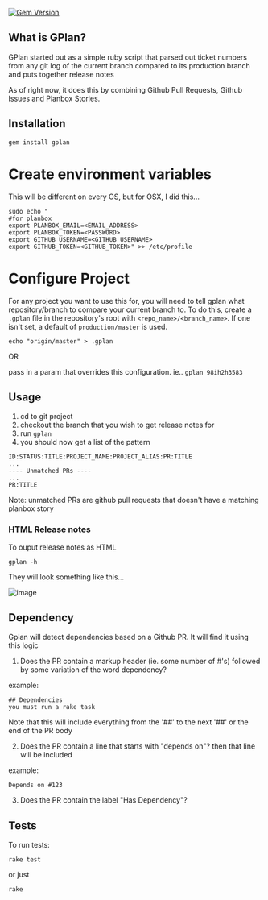 [![Gem Version](https://badge.fury.io/rb/gplan.svg)](http://badge.fury.io/rb/gplan)

## What is GPlan?

GPlan started out as a simple ruby script that parsed out ticket numbers
from any git log of the current branch compared to its production branch
and puts together release notes

As of right now, it does this by combining Github Pull Requests, Github Issues and Planbox Stories.

## Installation

    gem install gplan

# Create environment variables

This will be different on every OS, but for OSX, I did this...

    sudo echo "
    #for planbox
    export PLANBOX_EMAIL=<EMAIL_ADDRESS>
    export PLANBOX_TOKEN=<PASSWORD>
    export GITHUB_USERNAME=<GITHUB_USERNAME>
    export GITHUB_TOKEN=<GITHUB_TOKEN>" >> /etc/profile

# Configure Project

For any project you want to use this for, you will need to tell gplan what repository/branch to compare your current branch to.  To do this, create a `.gplan` file in the repository's root with `<repo_name>/<branch_name>`. If one isn't set, a default of `production/master` is used.

    echo "origin/master" > .gplan

OR

pass in a param that overrides this configuration. ie.. `gplan 98ih2h3583`

## Usage

1. cd to git project
2. checkout the branch that you wish to get release notes for
3. run `gplan`
4. you should now get a list of the pattern

```
ID:STATUS:TITLE:PROJECT_NAME:PROJECT_ALIAS:PR:TITLE
...
---- Unmatched PRs ----
...
PR:TITLE
```

Note: unmatched PRs are github pull requests that doesn't have a matching planbox story

### HTML Release notes

To ouput release notes as HTML

    gplan -h

They will look something like this...

![image](https://cloud.githubusercontent.com/assets/2390653/7012015/0a6e47b0-dc7c-11e4-8ec0-ad8b39c14e94.png)


## Dependency

Gplan will detect dependencies based on a Github PR. It will find it using this logic

1. Does the PR contain a markup header (ie. some number of #'s) followed by some variation of the word dependency?

  example:
  ```
  ## Dependencies
  you must run a rake task
  ```
Note that this will include everything from the '##' to the next '##' or the end of the PR body

2. Does the PR contain a line that starts with "depends on"? then that line will be included

  example:
  ```
  Depends on #123
  ```

3. Does the PR contain the label "Has Dependency"?

## Tests

To run tests:

    rake test

or just

    rake
